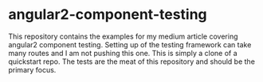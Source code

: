 # angular2-component-testing

This repository contains the examples for my medium article covering angular2 component testing. Setting up of the testing framework can take many routes and I am not pushing this one. This is simply a clone of a quickstart repo. The tests are the meat of this repository and should be the primary focus.
